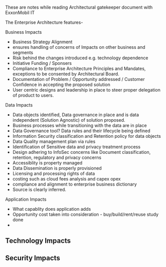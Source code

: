 These are notes while reading Architectural gatekeeper document with ExxonMobil IT

The Enterprise Architecture features-

Business Impacts
- Business Strategy Alignment
- ensures handling of concerns of Impacts on other business and segments
- Risk behind the changes introduced e.g. technology dependence
- Initiative Funding / Sponsers
- Compliance to Enterprise Architecture Principles and Mandates, exceptions to be consented by Architectural Board.
- Documentation of Problem / Opportunity addressed / Customer Confidence in accepting the proposed solution
- User centric designs and leadership in place to steer proper delegation of product to users.

Data Impacts
- Data objects identified, Data governance in place and is data independent (Solution Agnostic) of solution proposed.
- Business processes while transitioning with the data are in place
- Data Governance tool? Data rules and their lifecycle being defined
- Information Security classification and Retention policy for data objects
- Data Quality management plan via rules
- Identification of Sensitive data and privacy treatment process
- Design adhering to InfoSec concerns like Document classification, retention, regulatory and privacy concerns
- Accessiblity is property managed
- Data Dissemination is properly provisioned
- Licensing and processing rights of data
- costing such as cloud fees analysis and capex opex
- compliance and alignment to enterprise business dictionary
- Source is clearly inferred.

Application Impacts
- What capablity does application adds
- Opportunity cost taken into consideration - buy/build/rent/reuse study done
-  

Technology Impacts
- 

Security Impacts
- 


